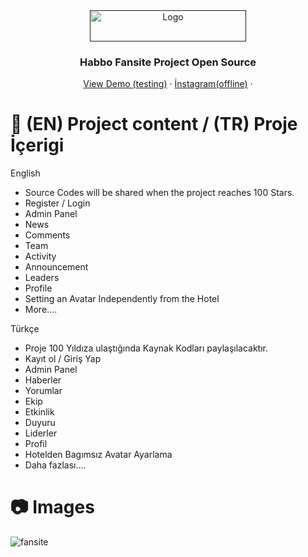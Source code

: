 <div align="center">
  <a href="">
    <img src="https://github.com/jason-liu22/netflix-clone-react-typescript/assets/37045060/ab7f2853-e585-4382-b3ef-2000156089b4" alt="Logo" width="250" height="50">
  </a>

  <h3 align="center">Habbo Fansite Project Open Source</h3>

  <p align="center">
    <a href="#">View Demo (testing)</a>
    ·
    <a href="#">İnstagram(offline)</a>
    ·
  </p>
</div>


# 📝 (EN) Project content / (TR) Proje İçerigi 

English
- Source Codes will be shared when the project reaches 100 Stars.
- Register / Login
- Admin Panel
- News
- Comments
- Team
- Activity
- Announcement
- Leaders
- Profile
- Setting an Avatar Independently from the Hotel
- More....

Türkçe
- Proje 100 Yıldıza ulaştığında Kaynak Kodları paylaşılacaktır.
- Kayıt ol / Giriş Yap
- Admin Panel
- Haberler
- Yorumlar
- Ekip 
- Etkinlik
- Duyuru
- Liderler 
- Profil
- Hotelden Bagımsız Avatar Ayarlama
- Daha fazlası....

# 📷 Images

![fansite](https://github.com/jason-liu22/netflix-clone-react-typescript/assets/37045060/b0509ec8-8cce-4a33-b68d-cdded2893142)
